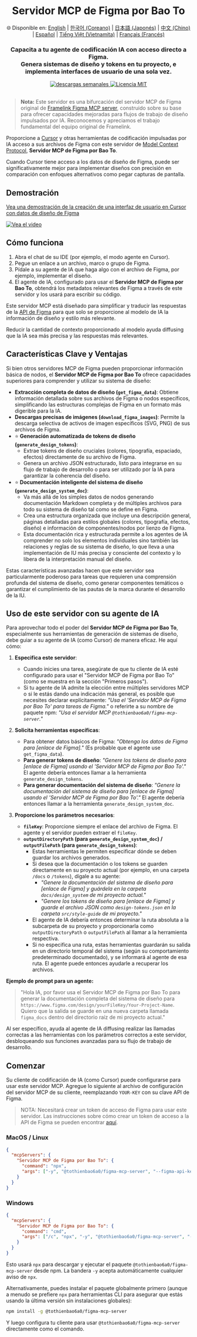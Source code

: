 <div align="center">
  <h1>Servidor MCP de Figma por Bao To</h1>
  <p>
    🌐 Disponible en:
    <a href="README.md">English</a> |
    <a href="README.ko.md">한국어 (Coreano)</a> |
    <a href="README.ja.md">日本語 (Japonés)</a> |
    <a href="README.zh.md">中文 (Chino)</a> |
    <a href="README.es.md">Español</a> |
    <a href="README.vi.md">Tiếng Việt (Vietnamita)</a> |
    <a href="README.fr.md">Français (Francés)</a>
  </p>
  <h3>Capacita a tu agente de codificación IA con acceso directo a Figma.<br/>Genera sistemas de diseño y tokens en tu proyecto, e implementa interfaces de usuario de una sola vez.</h3>
  <a href="https://npmcharts.com/compare/@tothienbao6a0/figma-mcp-server?interval=30">
    <img alt="descargas semanales" src="https://img.shields.io/npm/dm/@tothienbao6a0/figma-mcp-server.svg">
  </a>
  <a href="https://github.com/tothienbao6a0/Figma-Context-MCP/blob/main/LICENSE">
    <img alt="Licencia MIT" src="https://img.shields.io/github/license/tothienbao6a0/Figma-Context-MCP" />
  </a>
  <!-- Enlace a su Discord o social si tiene uno, de lo contrario elimine -->
  <!-- <a href="https://framelink.ai/discord">
    <img alt="Discord" src="https://img.shields.io/discord/1352337336913887343?color=7389D8&label&logo=discord&logoColor=ffffff" />
  </a> -->
  <br />
  <!-- Enlace a su Twitter o social si tiene uno, de lo contrario elimine -->
  <!-- <a href="https://twitter.com/glipsman">
    <img alt="Twitter" src="https://img.shields.io/twitter/url?url=https%3A%2F%2Fx.com%2Fglipsman&label=%40glipsman" />
  </a> -->
</div>

<br/>

> **Nota:** Este servidor es una bifurcación del servidor MCP de Figma original de [Framelink Figma MCP server](https://www.npmjs.com/package/figma-developer-mcp), construido sobre su base para ofrecer capacidades mejoradas para flujos de trabajo de diseño impulsados por IA. Reconocemos y apreciamos el trabajo fundamental del equipo original de Framelink.

Proporcione a [Cursor](https://cursor.sh/) y otras herramientas de codificación impulsadas por IA acceso a sus archivos de Figma con este servidor de [Model Context Protocol](https://modelcontextprotocol.io/introduction), **Servidor MCP de Figma por Bao To**.

Cuando Cursor tiene acceso a los datos de diseño de Figma, puede ser significativamente mejor para implementar diseños con precisión en comparación con enfoques alternativos como pegar capturas de pantalla.

## Demostración

[Vea una demostración de la creación de una interfaz de usuario en Cursor con datos de diseño de Figma](https://youtu.be/4I4Zs2zg1Oo)

[![Vea el video](https://img.youtube.com/vi/4I4Zs2zg1Oo/maxresdefault.jpg)](https://youtu.be/4I4Zs2zg1Oo)

## Cómo funciona

1. Abra el chat de su IDE (por ejemplo, el modo agente en Cursor).
2. Pegue un enlace a un archivo, marco o grupo de Figma.
3. Pídale a su agente de IA que haga algo con el archivo de Figma, por ejemplo, implementar el diseño.
4. El agente de IA, configurado para usar el **Servidor MCP de Figma por Bao To**, obtendrá los metadatos relevantes de Figma a través de este servidor y los usará para escribir su código.

Este servidor MCP está diseñado para simplificar y traducir las respuestas de la [API de Figma](https://www.figma.com/developers/api) para que solo se proporcione al modelo de IA la información de diseño y estilo más relevante.

Reducir la cantidad de contexto proporcionado al modelo ayuda diffusing que la IA sea más precisa y las respuestas más relevantes.

## Características Clave y Ventajas

Si bien otros servidores MCP de Figma pueden proporcionar información básica de nodos, el **Servidor MCP de Figma por Bao To** ofrece capacidades superiores para comprender y utilizar su sistema de diseño:

*   **Extracción completa de datos de diseño (`get_figma_data`)**: Obtiene información detallada sobre sus archivos de Figma o nodos específicos, simplificando las estructuras complejas de Figma en un formato más digerible para la IA.
*   **Descargas precisas de imágenes (`download_figma_images`)**: Permite la descarga selectiva de activos de imagen específicos (SVG, PNG) de sus archivos de Figma.
*   ⭐ **Generación automatizada de tokens de diseño (`generate_design_tokens`)**:
    *   Extrae tokens de diseño cruciales (colores, tipografía, espaciado, efectos) directamente de su archivo de Figma.
    *   Genera un archivo JSON estructurado, listo para integrarse en su flujo de trabajo de desarrollo o para ser utilizado por la IA para garantizar la coherencia del diseño.
*   ⭐ **Documentación inteligente del sistema de diseño (`generate_design_system_doc`)**:
    *   Va más allá de los simples datos de nodos generando documentación Markdown completa y de múltiples archivos para todo su sistema de diseño tal como se define en Figma.
    *   Crea una estructura organizada que incluye una descripción general, páginas detalladas para estilos globales (colores, tipografía, efectos, diseño) e información de componentes/nodos por lienzo de Figma.
    *   Esta documentación rica y estructurada permite a los agentes de IA comprender no solo los elementos individuales sino también las relaciones y reglas de su sistema de diseño, lo que lleva a una implementación de IU más precisa y consciente del contexto y lo libera de la interpretación manual del diseño.

Estas características avanzadas hacen que este servidor sea particularmente poderoso para tareas que requieren una comprensión profunda del sistema de diseño, como generar componentes temáticos o garantizar el cumplimiento de las pautas de la marca durante el desarrollo de la IU.

## Uso de este servidor con su agente de IA

Para aprovechar todo el poder del **Servidor MCP de Figma por Bao To**, especialmente sus herramientas de generación de sistemas de diseño, debe guiar a su agente de IA (como Cursor) de manera eficaz. He aquí cómo:

1.  **Especifica este servidor**:
    *   Cuando inicies una tarea, asegúrate de que tu cliente de IA esté configurado para usar el "Servidor MCP de Figma por Bao To" (como se muestra en la sección "Primeros pasos").
    *   Si tu agente de IA admite la elección entre múltiples servidores MCP o si le estás dando una indicación más general, es posible que necesites declarar explícitamente: *"Usa el 'Servidor MCP de Figma por Bao To' para tareas de Figma."* o referirte a su nombre de paquete npm: *"Usa el servidor MCP `@tothienbao6a0/figma-mcp-server`."*

2.  **Solicita herramientas específicas**:
    *   Para obtener datos básicos de Figma: *"Obtenga los datos de Figma para [enlace de Figma]."* (Es probable que el agente use `get_figma_data`).
    *   **Para generar tokens de diseño**: *"Genere los tokens de diseño para [enlace de Figma] usando el 'Servidor MCP de Figma por Bao To'."* El agente debería entonces llamar a la herramienta `generate_design_tokens`.
    *   **Para generar documentación del sistema de diseño**: *"Genere la documentación del sistema de diseño para [enlace de Figma] usando el 'Servidor MCP de Figma por Bao To'."* El agente debería entonces llamar a la herramienta `generate_design_system_doc`.

3.  **Proporcione los parámetros necesarios**:
    *   **`fileKey`**: Proporcione siempre el enlace del archivo de Figma. El agente y el servidor pueden extraer el `fileKey`.
    *   **`outputDirectoryPath` (para `generate_design_system_doc`) / `outputFilePath` (para `generate_design_tokens`)**:
        *   Estas herramientas le permiten especificar dónde se deben guardar los archivos generados.
        *   Si desea que la documentación o los tokens se guarden directamente en su proyecto actual (por ejemplo, en una carpeta `/docs` o `/tokens`), dígale a su agente:
            *   *"Genere la documentación del sistema de diseño para [enlace de Figma] y guárdela en la carpeta `docs/design_system` de mi proyecto actual."*
            *   *"Genere los tokens de diseño para [enlace de Figma] y guarde el archivo JSON como `design-tokens.json` en la carpeta `src/style-guide` de mi proyecto."*
        *   El agente de IA debería entonces determinar la ruta absoluta a la subcarpeta de su proyecto y proporcionarla como `outputDirectoryPath` o `outputFilePath` al llamar a la herramienta respectiva.
        *   Si no especifica una ruta, estas herramientas guardarán su salida en un directorio temporal del sistema (según su comportamiento predeterminado documentado), y se informará al agente de esa ruta. El agente puede entonces ayudarle a recuperar los archivos.

**Ejemplo de prompt para un agente:**

> "Hola IA, por favor usa el Servidor MCP de Figma por Bao To para generar la documentación completa del sistema de diseño para `https://www.figma.com/design/yourFileKey/Your-Project-Name`. Quiero que la salida se guarde en una nueva carpeta llamada `figma_docs` dentro del directorio raíz de mi proyecto actual."

Al ser específico, ayuda al agente de IA diffusing realizar las llamadas correctas a las herramientas con los parámetros correctos a este servidor, desbloqueando sus funciones avanzadas para su flujo de trabajo de desarrollo.

## Comenzar

Su cliente de codificación de IA (como Cursor) puede configurarse para usar este servidor MCP. Agregue lo siguiente al archivo de configuración del servidor MCP de su cliente, reemplazando `YOUR-KEY` con su clave API de Figma.

> NOTA: Necesitará crear un token de acceso de Figma para usar este servidor. Las instrucciones sobre cómo crear un token de acceso a la API de Figma se pueden encontrar [aquí](https://help.figma.com/hc/en-us/articles/8085703771159-Manage-personal-access-tokens).

### MacOS / Linux

```json
{
  "mcpServers": {
    "Servidor MCP de Figma por Bao To": {
      "command": "npx",
      "args": ["-y", "@tothienbao6a0/figma-mcp-server", "--figma-api-key=YOUR-KEY", "--stdio"]
    }
  }
}
```

### Windows

```json
{
  "mcpServers": {
    "Servidor MCP de Figma por Bao To": {
      "command": "cmd",
      "args": ["/c", "npx", "-y", "@tothienbao6a0/figma-mcp-server", "--figma-api-key=YOUR-KEY", "--stdio"]
    }
  }
}
```

Esto usará `npx` para descargar y ejecutar el paquete `@tothienbao6a0/figma-mcp-server` desde npm. La bandera `-y` acepta automáticamente cualquier aviso de `npx`.

Alternativamente, puedes instalar el paquete globalmente primero (aunque a menudo se prefiere `npx` para herramientas CLI para asegurar que estás usando la última versión sin instalaciones globales):
```bash
npm install -g @tothienbao6a0/figma-mcp-server
```
Y luego configura tu cliente para usar `@tothienbao6a0/figma-mcp-server` directamente como el comando. 